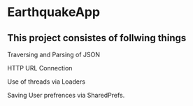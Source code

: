 # EarthquakeApp

## This project consistes of follwing things

Traversing and Parsing of JSON

HTTP URL Connection

Use of threads via Loaders

Saving User prefrences via SharedPrefs.
